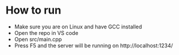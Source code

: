 # How to run

- Make sure you are on Linux and have GCC installed
- Open the repo in VS code
- Open src/main.cpp
- Press F5 and the server will be running on http://localhost:1234/
